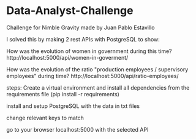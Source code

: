 # Data-Analyst-Challenge
Challenge for Nimble Gravity made by Juan Pablo Estavillo


I solved this by making 2 rest APIs with PostgreSQL to show:

How was the evolution of women in government during this time? 
http://localhost:5000/api/women-in-goverment/

How was the evolution of the ratio "production employees / supervisory employees" 
during time? 
http://localhost:5000/api/ratio-employees/


steps:
Create a virtual environment and install all dependencies from the requirements file (pip install -r requirements)

install and setup PostgreSQL with the data in txt files

change relevant keys to match

go to your browser localhost:5000 with the selected API
